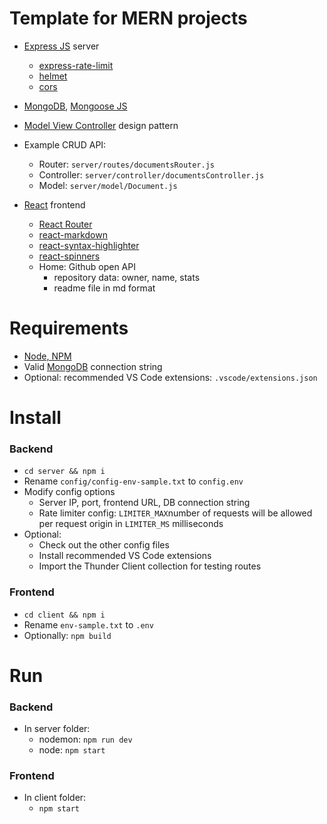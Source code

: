 # Template for MERN projects

- [Express JS](https://expressjs.com/) server
  - [express-rate-limit](https://www.npmjs.com/package/express-rate-limit)
  - [helmet](https://www.npmjs.com/package/helmet)
  - [cors](https://www.npmjs.com/package/cors)
- [MongoDB](https://www.mongodb.com/), [Mongoose JS](https://mongoosejs.com/docs/guide.html)
- [Model View Controller](https://developer.mozilla.org/en-US/docs/Glossary/MVC) design pattern
- Example CRUD API:

  - Router: `server/routes/documentsRouter.js`
  - Controller: `server/controller/documentsController.js`
  - Model: `server/model/Document.js`

- [React](https://react.dev/) frontend
  - [React Router](https://reactrouter.com/en/main)
  - [react-markdown](https://github.com/remarkjs/react-markdown)
  - [react-syntax-highlighter](https://github.com/react-syntax-highlighter/react-syntax-highlighter)
  - [react-spinners](https://www.npmjs.com/package/react-spinners)
  - Home: Github open API
    - repository data: owner, name, stats
    - readme file in md format

# Requirements

- [Node, NPM](https://nodejs.org/en)
- Valid [MongoDB](https://www.mongodb.com/) connection string
- Optional: recommended VS Code extensions: `.vscode/extensions.json`

# Install

### Backend

- `cd server && npm i`
- Rename `config/config-env-sample.txt` to `config.env`
- Modify config options
  - Server IP, port, frontend URL, DB connection string
  - Rate limiter config: `LIMITER_MAX`number of requests will be allowed per request origin in `LIMITER_MS` milliseconds
- Optional:
  - Check out the other config files
  - Install recommended VS Code extensions
  - Import the Thunder Client collection for testing routes

### Frontend

- `cd client && npm i`
- Rename `env-sample.txt` to `.env`
- Optionally: `npm build`

# Run

### Backend

- In server folder:
  - nodemon: `npm run dev`
  - node: `npm start`

### Frontend

- In client folder:
  - `npm start`
